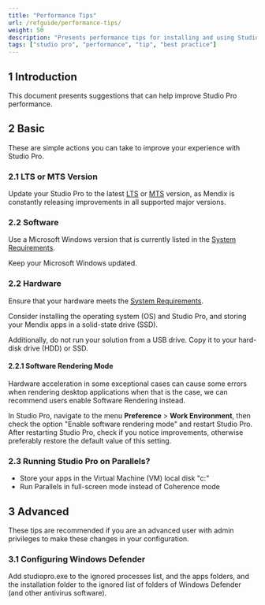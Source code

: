 ```yaml
---
title: "Performance Tips"
url: /refguide/performance-tips/
weight: 50
description: "Presents performance tips for installing and using Studio Pro."
tags: ["studio pro", "performance", "tip", "best practice"]
---
```


## 1 Introduction

This document presents suggestions that can help improve Studio Pro performance.

## 2 Basic

These are simple actions you can take to improve your experience with Studio Pro.

### 2.1 LTS or MTS Version

Update your Studio Pro to the latest [LTS](/releasenotes/studio-pro/lts-mts/#lts) or [MTS](/releasenotes/studio-pro/lts-mts/#mts) version, as Mendix is constantly releasing improvements in all supported major versions.

### 2.2 Software

Use a Microsoft Windows version that is currently listed in the [System Requirements](/refguide/system-requirements/#software).

Keep your Microsoft Windows updated.

### 2.2 Hardware

Ensure that your hardware meets the [System Requirements](/refguide/system-requirements/#hardware).

Consider installing the operating system (OS) and Studio Pro, and storing your Mendix apps in a solid-state drive (SSD).

Additionally, do not run your solution from a USB drive. Copy it to your hard-disk drive (HDD) or SSD.

#### 2.2.1 Software Rendering Mode

Hardware acceleration in some exceptional cases can cause some errors when rendering desktop applications when that is the case, we can recommend users enable Software Rendering instead.

In Studio Pro, navigate to the menu **Preference** > **Work Environment**, then check the option "Enable software rendering mode" and restart Studio Pro. After restarting Studio Pro, check if you notice improvements, otherwise preferably restore the default value of this setting.

### 2.3 Running Studio Pro on Parallels?

* Store your apps in the Virtual Machine (VM) local disk "c:\"
* Run Parallels in full-screen mode instead of Coherence mode

## 3 Advanced

These tips are recommended if you are an advanced user with admin privileges to make these changes in your configuration.

### 3.1 Configuring Windows Defender

Add studiopro.exe to the ignored processes list, and the apps folders, and the installation folder to the ignored list of folders of Windows Defender (and other antivirus software).
